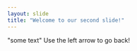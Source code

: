 ```yaml
---
layout: slide
title: "Welcome to our second slide!"
---
```

"some text"
Use the left arrow to go back!
